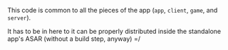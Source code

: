 This code is common to all the pieces of the app (`app`, `client`, `game`, and `server`).

It has to be in here to it can be properly distributed inside the standalone app's ASAR (without a
build step, anyway) =/
